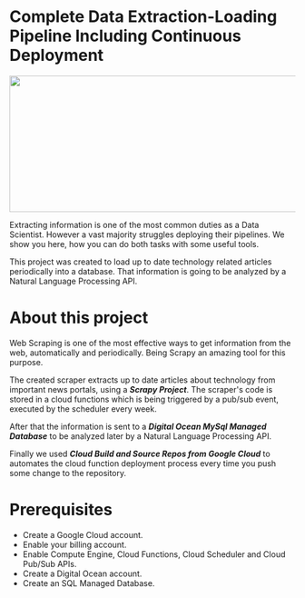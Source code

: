 # Complete Data Extraction-Loading Pipeline Including Continuous Deployment
<p>
    <img src="https://drive.google.com/uc?export=view&id=1llXvr17dW_N8WzrGRMVT_o2NRrjeL9qN" width="750" height="240"/>
</p>


Extracting information is one of the most common duties as a Data Scientist. However a vast majority struggles deploying their pipelines. We show you here, how you can do both tasks with some useful tools.

This project was created to load up to date technology related articles periodically into a database. That information is going to be analyzed  by a Natural Language Processing API.


# About this project

Web Scraping is one of the most effective ways to get information from the web, automatically and periodically. Being Scrapy an amazing tool for this purpose.

The created scraper extracts up to date articles about technology from important news portals, using a ***Scrapy Project***. The scraper's code is stored in a cloud functions which is being triggered by a pub/sub event, executed by the scheduler every week.  

After that the information is sent to a ***Digital Ocean MySql Managed Database*** to be analyzed later by a Natural Language Processing API. 

Finally we used ***Cloud Build and Source Repos from Google Cloud*** to automates the cloud function deployment process every time you push some change to the repository.

# Prerequisites
* Create a Google Cloud account.
* Enable your billing account. 
* Enable Compute Engine, Cloud Functions, Cloud Scheduler and Cloud Pub/Sub APIs.
* Create a Digital Ocean account.
* Create an SQL Managed Database.
